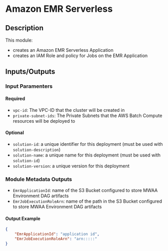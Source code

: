 # Amazon EMR Serverless

## Description

This module:

- creates an Amazon EMR Serverless Application
- creates an IAM Role and policy for Jobs on the EMR Application

## Inputs/Outputs

### Input Paramenters

#### Required

- `vpc-id`: The VPC-ID that the cluster will be created in
- `private-subnet-ids`: The Private Subnets that the AWS Batch Compute resources will be deployed to

#### Optional

- `solution-id`: a unique identifier for this deployment (must be used with `solution-description`)
- `solution-name`: a unique name for this deployment (must be used with `solution-id`)
- `solution-version`: a unique version for this deployment
 
### Module Metadata Outputs

- `EmrApplicationId`: name of the S3 Bucket configured to store MWAA Environment DAG artifacts
- `EmrJobExecutionRoleArn`: name of the path in the S3 Bucket configured to store MWAA Environment DAG artifacts

#### Output Example

```json
{
    "EmrApplicationId": "application id",
    "EmrJobExecutionRoleArn": "arn:::::"
}
